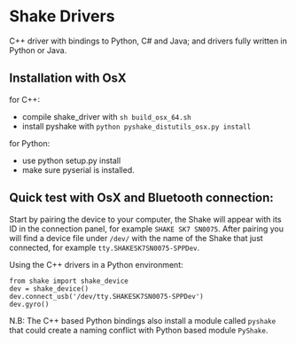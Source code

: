 Shake Drivers
=============
C++ driver with bindings to Python, C# and Java; and drivers fully written in Python or Java.

Installation with OsX
---------------------
for C++:
- compile shake_driver with `sh build_osx_64.sh`
- install pyshake with `python pyshake_distutils_osx.py install`

for Python:
- use python setup.py install
- make sure pyserial is installed.

Quick test with OsX and Bluetooth connection:
---------------------------------------------
Start by pairing the device to your computer, the Shake will appear with its ID in the connection panel, for example `SHAKE SK7 SN0075`. After pairing you will find a device file under `/dev/` with the name of the Shake that just connected, for example `tty.SHAKESK7SN0075-SPPDev`.

Using the C++ drivers in a Python environment:
```
from shake import shake_device
dev = shake_device()
dev.connect_usb('/dev/tty.SHAKESK7SN0075-SPPDev')
dev.gyro()
```

N.B: The C++ based Python bindings also install a module called `pyshake` that could create a naming conflict with Python based module `PyShake`.
